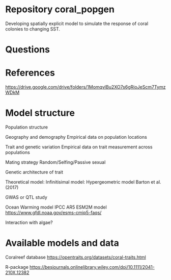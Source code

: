 # Repository coral_popgen
Developing spatially explicit model to simulate the response of coral colonies to changing SST. 

# Questions

# References
https://drive.google.com/drive/folders/1MomqvlBu2XO7s6gRioJeScm7TymzWDkM

# Model structure
Population structure

Geography and demography Empirical data on population locations

Trait and genetic variation Empirical data on trait measurement across populations

Mating strategy Random/Selfing/Passive sexual

Genetic architecture of trait

Theoretical model: Infinitisimal model: Hypergeometric model Barton et al. (2017)

GWAS or QTL study

Ocean Warming model IPCC AR5 ESM2M model https://www.gfdl.noaa.gov/esms-cmip5-faqs/

Interaction with algae?

# Available models and data

Coralreef database
https://opentraits.org/datasets/coral-traits.html

R-package 
https://besjournals.onlinelibrary.wiley.com/doi/10.1111/2041-210X.12382
